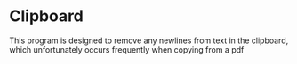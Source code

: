 # Clipboard
This program is designed to remove any newlines from text in the clipboard, which unfortunately occurs frequently when copying from a pdf